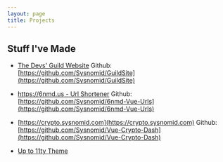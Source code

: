 ```yaml
---
layout: page
title: Projects
---
```


## Stuff I've Made

- [The Devs' Guild Website](https://thedevsguild.com)
Github:
[https://github.com/Sysnomid/GuildSite](https://github.com/Sysnomid/GuildSite)


- [https://6nmd.us - Url Shortener](https://6nmd.us)
Github:
[https://github.com/Sysnomid/6nmd-Vue-Urls](https://github.com/Sysnomid/6nmd-Vue-Urls)


- [https://crypto.sysnomid.com](https://crypto.sysnomid.com)
Github:
[https://github.com/Sysnomid/Vue-Crypto-Dash](https://github.com/Sysnomid/Vue-Crypto-Dash)


- [Up to 11ty Theme](https://github.com/Sysnomid/UpTo11ty)